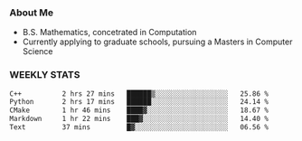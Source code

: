 ### About Me

- B.S. Mathematics, concetrated in Computation
- Currently applying to graduate schools, pursuing a Masters in Computer Science


### WEEKLY STATS
<!--START_SECTION:waka-->

```txt
C++          2 hrs 27 mins   ██████▒░░░░░░░░░░░░░░░░░░   25.86 %
Python       2 hrs 17 mins   ██████░░░░░░░░░░░░░░░░░░░   24.14 %
CMake        1 hr 46 mins    ████▓░░░░░░░░░░░░░░░░░░░░   18.67 %
Markdown     1 hr 22 mins    ███▓░░░░░░░░░░░░░░░░░░░░░   14.40 %
Text         37 mins         █▓░░░░░░░░░░░░░░░░░░░░░░░   06.56 %
```

<!--END_SECTION:waka-->
